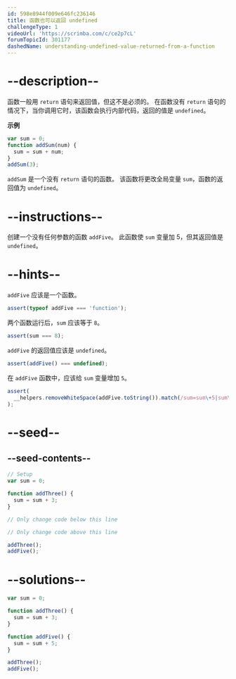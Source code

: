 ```yaml
---
id: 598e8944f009e646fc236146
title: 函数也可以返回 undefined
challengeType: 1
videoUrl: 'https://scrimba.com/c/ce2p7cL'
forumTopicId: 301177
dashedName: understanding-undefined-value-returned-from-a-function
---
```


# --description--

函数一般用 `return` 语句来返回值，但这不是必须的。 在函数没有 `return` 语句的情况下，当你调用它时，该函数会执行内部代码，返回的值是 `undefined`。

**示例**

```js
var sum = 0;
function addSum(num) {
  sum = sum + num;
}
addSum(3);
```

`addSum` 是一个没有 `return` 语句的函数。 该函数将更改全局变量 `sum`，函数的返回值为 `undefined`。

# --instructions--

创建一个没有任何参数的函数 `addFive`。 此函数使 `sum` 变量加 5，但其返回值是 `undefined`。

# --hints--

`addFive` 应该是一个函数。

```js
assert(typeof addFive === 'function');
```

两个函数运行后，`sum` 应该等于 `8`。

```js
assert(sum === 8);
```

`addFive` 的返回值应该是 `undefined`。

```js
assert(addFive() === undefined);
```

在 `addFive` 函数中，应该给 `sum` 变量增加 `5`。

```js
assert(
  __helpers.removeWhiteSpace(addFive.toString()).match(/sum=sum\+5|sum\+=5/)
);
```

# --seed--

## --seed-contents--

```js
// Setup
var sum = 0;

function addThree() {
  sum = sum + 3;
}

// Only change code below this line

// Only change code above this line

addThree();
addFive();
```

# --solutions--

```js
var sum = 0;

function addThree() {
  sum = sum + 3;
}

function addFive() {
  sum = sum + 5;
}

addThree();
addFive();
```
